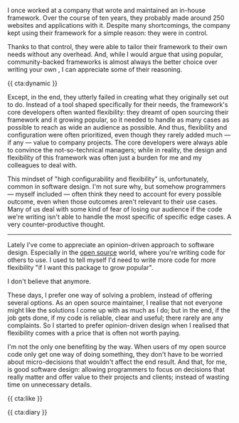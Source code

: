 
I once worked at a company that wrote and maintained an in-house framework. Over the course of ten years, they probably
made around 250 websites and applications with it. Despite many shortcomings, the company kept using their framework for
a simple reason: they were in control.

Thanks to that control, they were able to tailor their framework to their own needs without any overhead. And, while I
would argue that using popular, community-backed frameworks is almost always the better
choice over writing your own , I can appreciate some of their reasoning.

{{ cta:dynamic }}

Except, in the end, they utterly failed in creating what they originally set out to do. Instead of a tool shaped
specifically for their needs, the framework's core developers often wanted flexibility: they dreamt of open sourcing
their framework and it growing popular, so it needed to handle as many cases as possible to reach as wide an audience as
possible. And thus, flexibility and configuration were often prioritized, even though they rarely added much — if any —
value to company projects. The core developers were always able to convince the not-so-technical managers; while in
reality, the design and flexibility of this framework was often just a burden for me and my colleagues to deal with.

This mindset of "high configurability and flexibility" is, unfortunately, common in software design. I'm not sure
why, but somehow programmers — myself included — often think they need to account for every possible outcome, even when those
outcomes aren't relevant to their use cases. Many of us deal with some kind of fear of losing our audience if the code we're writing isn't able to handle the most specific of specific edge cases. A very counter-productive thought.

---

Lately I've come to appreciate an opinion-driven approach to software design. Especially in the [open source](*https://spatie.be/open-source?search=&sort=-downloads) world, where you're writing code for others to use. I used to tell myself I'd need to write more code for more flexibility "if I want this package to grow popular".

I don't believe that anymore.

These days, I prefer one way of solving a problem, instead of offering several options. As an open source maintainer, I realise that not everyone might like the solutions I come up with as much as I do; but in the end, if the job gets done, if my code is reliable, clear and useful; there rarely are any complaints. So I started to prefer opinion-driven design when I realised that flexibility comes with a price that is often not worth paying.

I'm not the only one benefiting by the way. When users of my open source code only get one way of doing something, they
don't have to be worried about micro-decisions that wouldn't affect the end result. And that, for me, is good software
design: allowing programmers to focus on decisions that really matter and offer value to their projects and clients;
instead of wasting time on unnecessary details.

{{ cta:like }}

{{ cta:diary }}
